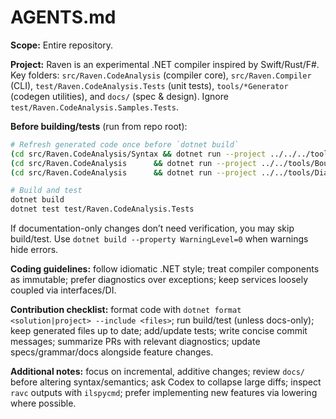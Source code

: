 # AGENTS.md

**Scope:** Entire repository.

**Project:** Raven is an experimental .NET compiler inspired by Swift/Rust/F#. Key folders: `src/Raven.CodeAnalysis` (compiler core), `src/Raven.Compiler` (CLI), `test/Raven.CodeAnalysis.Tests` (unit tests), `tools/*Generator` (codegen utilities), and `docs/` (spec & design). Ignore `test/Raven.CodeAnalysis.Samples.Tests`.

**Before building/tests** (run from repo root):

```bash
# Refresh generated code once before `dotnet build`
(cd src/Raven.CodeAnalysis/Syntax && dotnet run --project ../../../tools/NodeGenerator -- -f)
(cd src/Raven.CodeAnalysis      && dotnet run --project ../../tools/BoundNodeGenerator -- -f)
(cd src/Raven.CodeAnalysis      && dotnet run --project ../../tools/DiagnosticsGenerator -- -f)

# Build and test
dotnet build
dotnet test test/Raven.CodeAnalysis.Tests
```

If documentation-only changes don’t need verification, you may skip build/test. Use `dotnet build --property WarningLevel=0` when warnings hide errors.

**Coding guidelines:** follow idiomatic .NET style; treat compiler components as immutable; prefer diagnostics over exceptions; keep services loosely coupled via interfaces/DI.

**Contribution checklist:** format code with `dotnet format <solution|project> --include <files>`; run build/test (unless docs-only); keep generated files up to date; add/update tests; write concise commit messages; summarize PRs with relevant diagnostics; update specs/grammar/docs alongside feature changes.

**Additional notes:** focus on incremental, additive changes; review `docs/` before altering syntax/semantics; ask Codex to collapse large diffs; inspect `ravc` outputs with `ilspycmd`; prefer implementing new features via lowering where possible.
